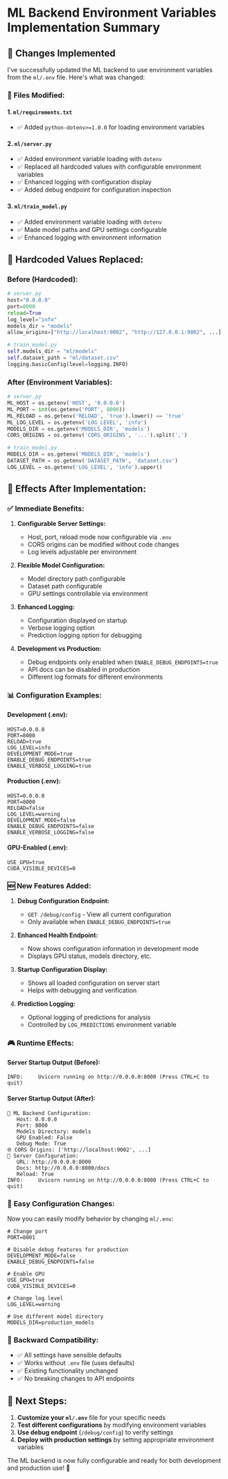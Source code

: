 # ML Backend Environment Variables Implementation Summary

## 🎯 **Changes Implemented**

I've successfully updated the ML backend to use environment variables from the `ml/.env` file. Here's what was changed:

### 📁 **Files Modified:**

#### 1. **`ml/requirements.txt`**
- ✅ Added `python-dotenv>=1.0.0` for loading environment variables

#### 2. **`ml/server.py`**
- ✅ Added environment variable loading with `dotenv`
- ✅ Replaced all hardcoded values with configurable environment variables
- ✅ Enhanced logging with configuration display
- ✅ Added debug endpoint for configuration inspection

#### 3. **`ml/train_model.py`**
- ✅ Added environment variable loading with `dotenv`
- ✅ Made model paths and GPU settings configurable
- ✅ Enhanced logging with environment information

## 🔧 **Hardcoded Values Replaced:**

### **Before (Hardcoded):**
```python
# server.py
host="0.0.0.0"
port=8000
reload=True
log_level="info"
models_dir = "models"
allow_origins=["http://localhost:9002", "http://127.0.0.1:9002", ...]

# train_model.py
self.models_dir = "ml/models"
self.dataset_path = "ml/dataset.csv"
logging.basicConfig(level=logging.INFO)
```

### **After (Environment Variables):**
```python
# server.py
ML_HOST = os.getenv('HOST', '0.0.0.0')
ML_PORT = int(os.getenv('PORT', 8000))
ML_RELOAD = os.getenv('RELOAD', 'true').lower() == 'true'
ML_LOG_LEVEL = os.getenv('LOG_LEVEL', 'info')
MODELS_DIR = os.getenv('MODELS_DIR', 'models')
CORS_ORIGINS = os.getenv('CORS_ORIGINS', '...').split(',')

# train_model.py
MODELS_DIR = os.getenv('MODELS_DIR', 'models')
DATASET_PATH = os.getenv('DATASET_PATH', 'dataset.csv')
LOG_LEVEL = os.getenv('LOG_LEVEL', 'info').upper()
```

## 🚀 **Effects After Implementation:**

### ✅ **Immediate Benefits:**

1. **Configurable Server Settings:**
   - Host, port, reload mode now configurable via `.env`
   - CORS origins can be modified without code changes
   - Log levels adjustable per environment

2. **Flexible Model Configuration:**
   - Model directory path configurable
   - Dataset path configurable
   - GPU settings controllable via environment

3. **Enhanced Logging:**
   - Configuration displayed on startup
   - Verbose logging option
   - Prediction logging option for debugging

4. **Development vs Production:**
   - Debug endpoints only enabled when `ENABLE_DEBUG_ENDPOINTS=true`
   - API docs can be disabled in production
   - Different log formats for different environments

### 📊 **Configuration Examples:**

#### **Development (.env):**
```env
HOST=0.0.0.0
PORT=8000
RELOAD=true
LOG_LEVEL=info
DEVELOPMENT_MODE=true
ENABLE_DEBUG_ENDPOINTS=true
ENABLE_VERBOSE_LOGGING=true
```

#### **Production (.env):**
```env
HOST=0.0.0.0
PORT=8000
RELOAD=false
LOG_LEVEL=warning
DEVELOPMENT_MODE=false
ENABLE_DEBUG_ENDPOINTS=false
ENABLE_VERBOSE_LOGGING=false
```

#### **GPU-Enabled (.env):**
```env
USE_GPU=true
CUDA_VISIBLE_DEVICES=0
```

### 🆕 **New Features Added:**

1. **Debug Configuration Endpoint:**
   - `GET /debug/config` - View all current configuration
   - Only available when `ENABLE_DEBUG_ENDPOINTS=true`

2. **Enhanced Health Endpoint:**
   - Now shows configuration information in development mode
   - Displays GPU status, models directory, etc.

3. **Startup Configuration Display:**
   - Shows all loaded configuration on server start
   - Helps with debugging and verification

4. **Prediction Logging:**
   - Optional logging of predictions for analysis
   - Controlled by `LOG_PREDICTIONS` environment variable

### 🎮 **Runtime Effects:**

#### **Server Startup Output (Before):**
```
INFO:     Uvicorn running on http://0.0.0.0:8000 (Press CTRL+C to quit)
```

#### **Server Startup Output (After):**
```
🔧 ML Backend Configuration:
   Host: 0.0.0.0
   Port: 8000
   Models Directory: models
   GPU Enabled: False
   Debug Mode: True
🌐 CORS Origins: ['http://localhost:9002', ...]
🚀 Server Configuration:
   URL: http://0.0.0.0:8000
   Docs: http://0.0.0.0:8000/docs
   Reload: True
INFO:     Uvicorn running on http://0.0.0.0:8000 (Press CTRL+C to quit)
```

### 🔧 **Easy Configuration Changes:**

Now you can easily modify behavior by changing `ml/.env`:

```env
# Change port
PORT=8001

# Disable debug features for production
DEVELOPMENT_MODE=false
ENABLE_DEBUG_ENDPOINTS=false

# Enable GPU
USE_GPU=true
CUDA_VISIBLE_DEVICES=0

# Change log level
LOG_LEVEL=warning

# Use different model directory
MODELS_DIR=production_models
```

### 🎯 **Backward Compatibility:**

- ✅ All settings have sensible defaults
- ✅ Works without `.env` file (uses defaults)
- ✅ Existing functionality unchanged
- ✅ No breaking changes to API endpoints

## 📝 **Next Steps:**

1. **Customize your `ml/.env`** file for your specific needs
2. **Test different configurations** by modifying environment variables
3. **Use debug endpoint** (`/debug/config`) to verify settings
4. **Deploy with production settings** by setting appropriate environment variables

The ML backend is now fully configurable and ready for both development and production use! 🚀
